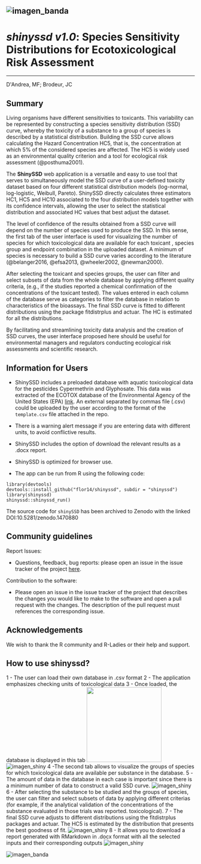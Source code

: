 ![imagen_banda](https://github.com/flor14/shinyssd/blob/master/shinyssd/banda.png)
---
# *shinyssd v1.0*: Species Sensitivity Distributions for Ecotoxicological Risk Assessment  
---
D'Andrea, MF; Brodeur, JC

## Summary

Living organisms have different sensitivities to toxicants. This variability can be represented by constructing a species sensitivity distribution (SSD) curve, whereby the toxicity of a substance to a group of species is described by a statistical distribution. Building the SSD curve allows calculating the Hazard Concentration HC5, that is, the concentration at which 5% of the considered species are affected. The HC5 is widely used as an environmental quality criterion and a tool for ecological risk assessment (@posthuma2001).

The **ShinySSD** web application is a versatile and easy to use tool that serves to simultaneously model the SSD curve of a user-defined toxicity dataset based on four different statistical distribution models (log-normal, log-logistic, Weibull, Pareto).  ShinySSD directly calculates three estimators HC1, HC5 and HC10 associated to the four distribution models together with its confidence intervals, allowing the user to select the statistical distribution and associated HC values that best adjust the dataset. 

The level of confidence of the results obtained from a SSD curve will depend on the number of species used to produce the SSD. In this sense, the first tab of the user interface is used for visualizing the number of species for which toxicological data are available for each toxicant , species group and endpoint combination in the uploaded dataset. A minimum of species is necessary to build a SSD curve varies according to the literature (@belanger2016, @efsa2013, @wheeler2002, @newman2000).

After selecting the toxicant and species groups, the user can filter and select subsets of data from the whole database by applying different quality criteria, (e.g., if the studies reported a chemical confirmation of the concentrations of the toxicant tested). The values entered in each column of the database serve as categories to filter the database in relation to characteristics of the bioassays. The final SSD curve is fitted to different distributions using the package fitdistrplus and actuar. The HC is estimated for all the distributions.

By facilitating and streamlining toxicity data analysis and the creation of SSD curves, the user interface proposed here should be useful for environmental managers and regulators conducting ecological risk assessments and scientific research.

## Information for Users

- ShinySSD includes a preloaded database with aquatic toxicological data for the pesticides Cypermethrin and Glyphosate. This data was extracted of the ECOTOX database of the Environmental Agency of the United States (EPA) [link](https://cfpub.epa.gov/ecotox/). An external separated by commas file (.csv) could be uploaded by the user according to the format of the ``template.csv`` file attached in the repo. 

- There is a warning alert message if you are entering data with different units, to avoid conflictive results.

- ShinySSD includes the option of download the relevant results as a .docx report.

- ShinySSD is optimized for browser use.

- The app can be run from R using the following code:

``` 
library(devtools)
devtools::install_github("flor14/shinyssd", subdir = "shinyssd")
library(shinyssd)
shinyssd::shinyssd_run()
```

The source code for ``shinySSD`` has been archived to Zenodo with the linked DOI:10.5281/zenodo.1470880

## Community guidelines

Report Issues:

- Questions, feedback, bug reports: please open an issue in the issue tracker of the project [here](https://github.com/flor14/shinyssd/issues).

Contribution to the software:

- Please open an issue in the issue tracker of the project that describes the changes you would like to make to the software and open a pull request with the changes. The description of the pull request must references the corresponding issue.

## Acknowledgements

We wish to thank the R community and R-Ladies or their help and support.
 
## How to use shinyssd? 

1 - The user can load their own database in .csv format
2 - The application emphasizes checking units of toxicological data
3 - Once loaded, the database is displayed in this tab
<img src="https://github.com/flor14/shinyssd/blob/master/shinyssd/imagen_shiny.png" width="200">
![imagen_shiny](https://github.com/flor14/shinyssd/blob/master/shinyssd/imagen_shiny.png)
4 -The second tab allows to visualize the groups of species for which toxicological data are available per substance in the database.
5 -The amount of data in the database in each case is important since there is a minimum number of data to construct a valid SSD curve.
![imagen_shiny](https://github.com/flor14/shinyssd/blob/master/shinyssd/imagen_shiny2.png)
6 - After selecting the substance to be studied and the groups of species, the user can filter and select subsets of data by applying different criterias (for example, if the analytical validation of the concentrations of the substance evaluated in those trials was reported. toxicological).
7 - The final SSD curve adjusts to different distributions using the fitdistrplus packages and actuar. The HC5 is estimated by the distribution that presents the best goodness of fit.
![imagen_shiny](https://github.com/flor14/shinyssd/blob/master/shinyssd/imagen_shiny3.png)
8 - It allows you to download a report generated with RMarkdown in .docx format with all the selected inputs and their corresponding outputs
![imagen_shiny](https://github.com/flor14/shinyssd/blob/master/shinyssd/imagen_shiny4.png)

![imagen_banda](https://github.com/flor14/shinyssd/blob/master/shinyssd/banda.png)

